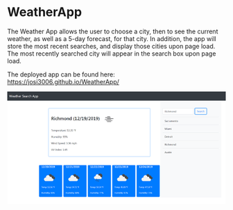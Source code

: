 # WeatherApp

The Weather App allows the user to choose a city, then to see the current weather, as well as a 5-day forecast, for that city.  In addition, the app will store the most recent searches, and display those cities upon page load.  The most recently searched city will appear in the search box upon page load. 

The deployed app can be found here:  https://josi3006.github.io/WeatherApp/

![Weather App Screeshot](WeatherAppPic.png)

